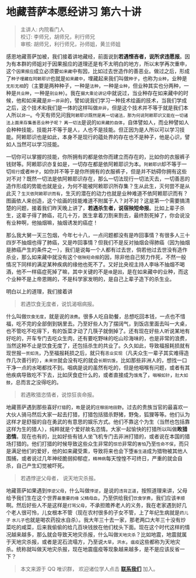 # 地藏菩萨本愿经讲习 第六十讲

> 主讲人: 内院看门人 <br />
> 校订: 李师兄，胡师兄，利行师兄 <br />
> 审核: 胡师兄，利行师兄，孙师姐，黄兰师姐 <br />

感恩地藏菩萨加被，我们接着讲地藏经，前面说到**若遇悭吝者，说所求违愿报**。因为有本群的师姐对于因果报应的道理还是有不太明白的地方，所以末学再次重申，这个`因果报应`成立必须要`如来藏`中有因，比如过去世造作的善恶业。做过之后，形成了`种子埋藏在阿赖耶识`也就是`如来藏中`，埋藏起来我们叫做`种子`，也称为`业种`，业种是`无形无相`的（主要是两种种子，一种是`法种`，一种是`业种`，但业种其实也分两种，一种是`共业种`，一种是`别业种`）。我在`摄大乘论讲记`中就说过，当业种存在如来藏中的时候，他和如来藏是`非一非异`的，譬如说我们学习一种技术绘画的技术，当我们学成之后，这个技术和我们是一体的这样叫做`非异`，但是这个技术并不等于就是我们本人所以`非一`。今天有师兄问我`阿赖耶识既然是离一切诸法，那为何说阿赖耶识又能在一切诸法上面来存集善恶业种子呢？` `离一切法`是说的`如来藏的自体`，自体譬如人，而业种譬如人会种种技能，技能并不等于是人，人也不是技能。但正因为是人所以可以学习技能。阿赖耶识也是如此，本身不是现行的蕴处界的存在也不是种子，他是心识，譬如人当然可以学习技能。

一切你可以掌握的技能，你所拥有的都是依你而建立而存在的，比如你的衣服裤子钱财等。阿赖耶识亦复如是，一切存在都是依阿赖耶识为本。`阿赖耶识`却不等于一切`现行`或者`种子`，如你并不等于是你所拥有的衣服裤子，但是并不妨碍你拥有这些对不对？既然一切法是依阿赖耶识存在，那么一切法现行一切法灭去，一切善恶的造作形成的势能也就是业，为何不能被阿赖耶识所存集？生从此生，灭何尝不是从此灭？`生灭依阿赖耶识而有`，生灭的潜在的动力也就是业种难道不依阿赖耶识而有？图画依人来创造，这个绘画的技能难道不附属于人？对不对？这是第一个需要搞清楚的问题，接着我们昨天晚上讲了，**若遇杀生者，说宿殃短命报**。比如上辈子杀生，这辈子得了肺癌，花几十万，医生拿着刀割来割去，最终割死掉了，你会说没有业种啊，他抽烟嘛，抽烟诱发的癌症！

那么我大舅一天三包烟，今年七十八，一点问题都没有是咋回事情？有很多人三十四岁不抽烟也得了肺癌，又是咋回事情？但我们不是反对抽烟会得肺癌（因为抽烟是肺癌产生的条件之一），我们是说每一个人都有过去世，倘若他过去世没有造作杀业，那么如来藏中就没有这个`宿殃短命报`的因，除非他自己努力作死，不然一般情况下同样的满足某种疾病的缘他也死不了。又好比央视主持人李咏不抽烟不喝酒，他不一样癌症死掉了嘛，其中关键的不是`缘`是`因`，是在如来藏中的业种，而这个业种不是上帝恩赐的，不是科学家发明的，是自己上辈子造下的杀生业。

明白以上的道理，我们接着讲

> 若遇饮食无度者，说饥渴咽病报。

什么叫做`饮食无度`，就是说的`浪费`。很多人吃自助餐，总想吃回本钱，一点也不惜福，吃不完的全部倒到锅里去。乃至好些人为了摆阔气，到饭店里面去叫一大桌，也不管吃不吃得下，有的饭菜才动了几筷子就倒掉了。还有现在好些人听说某地有好吃的，开车专门去吃众生肉，还有要吃野味的吃山珍海味的，也是非常的浪费，当然这种不止是饮食无度了，还包括杀生的共业了。久久如此，导致福报耗损就有现世报`一贫如洗`，乃至福报耗损之后，就只有`恶业实现`（凡夫众生一辈子其实难得造作几次善行的），`未来世`就会没有吃的就会`长期饥饿`，比如那些非洲人的，想找一口干净一点的水喝都找不到。咽病是说的虽然有吃的，但是他咽喉有问题，或者有其他疾病导致吃不下去，比如厌食症什么的，或者直接成为`饿鬼`了，`咽喉如针`，`肚大如鼓`，总而言之没得吃的。

> 若遇畋猎恣情者，说惊狂丧命报。

地藏菩萨遇到那些喜好`打猎`的，`畋`是说的`庄稼田地田野`。过去的贵族当官的最喜欢一大伙人骑马然后大家一起去打猎，打猎包括猎杀野猪，野兔，狐狸等等。他们认为这样才是舒服的自在勇武的有意思的娱乐方式。他们不靠这个为生（当然也包括靠这样为生的猎人），纯粹就是个爱好故名恣情。大家一起愉快的打猎所以叫做**畋猎恣情**。现在也有的，比如好些有钱人坐飞机专门去非洲打猎的，或者说在本国的猎场打猎的。他们打猎的时候导致这些众生非常的`惊恐`非常的`害怕`乃至`性命不保`，而只是满足他们的爱好，他的如来藏受熏，导致将来也会下堕`畜生道`成为猎物被其他人围捕，或者说过几年神经脆弱抑郁症，`精神病`每天惶惶不可终日，严重的就会自杀，自己产生幻觉被吓死。

> 若遇悖逆父母者， 说天地灾杀报。

地藏菩萨如果遇到`悖逆父母`，什么叫做`悖逆`，是说的`违背正道`，按照道理来讲，父母给予我们生在这个世界`最重要的缘` `父精母血`，乃至供给我们`饮食学费`，我们应该`孝顺`啊。然后好些人不是这样是`打骂父母`，不承担赡养老人的义务，我在老家遇到好几个老人很可怜，儿女根本不管（现在农村很多的子女不管，上了年纪生病就是`药儿子` `水儿子`也就是喝农药投水自杀）。我大年三十去一家，那老两口大年三十没有炒菜吃的咸菜，后来我偷偷的给几百块钱放在他们枕头下面。现在这个时代这样的情况越来越多，那么就会导致天地灾杀报，什么叫做`天地灾杀`？比如地震，地震就属于天地灾杀报，或者是泥石流塌方，乃至说`大旱`，`洪水`，`瘟疫`这些都称为天地灾杀。统称就叫做天地灾杀报，现在地震瘟疫等现象越来越多，是不是应该反省一下？

> 本文来源于 QQ 唯识群， 欢迎诸位学人点击 **[联系我们](https://mp.weixin.qq.com/s/lZCfWjmLjgNR165Tx4_bCQ)** 加入。
